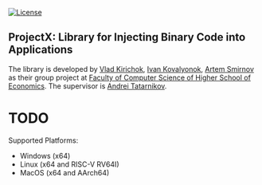 [![License](https://img.shields.io/badge/license-MIT-green.svg)](LICENSE)

ProjectX: Library for Injecting Binary Code into Applications
---

The library is developed by
[Vlad Kirichok](https://github.com/vlad1kirpichok),
[Ivan Kovalyonok](https://github.com/KIvy17),
[Artem Smirnov](https://github.com/artemdsmirnov)
as their group project at
[Faculty of Computer Science of Higher School of Economics](https://cs.hse.ru/en/).
The supervisor is [Andrei Tatarnikov](https://github.com/andrewt0301).

# TODO

Supported Platforms:

* Windows (x64)
* Linux (x64 and RISC-V RV64I)
* MacOS (x64 and AArch64)
